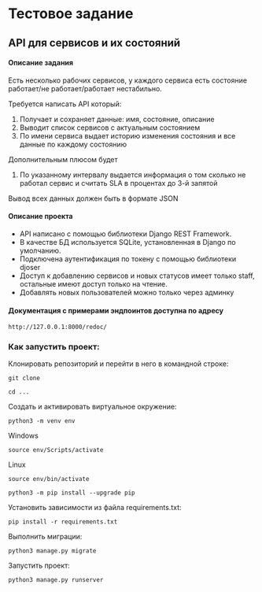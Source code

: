 # Тестовое задание
## API для сервисов и их состояний
#### Описание задания
Есть несколько рабочих сервисов, у каждого сервиса есть состояние работает/не работает/работает нестабильно.

Требуется написать API который:

1. Получает и сохраняет данные: имя, состояние, описание
2. Выводит список сервисов с актуальным состоянием
3. По имени сервиса выдает историю изменения состояния и все данные по каждому состоянию

Дополнительным плюсом будет

1. По указанному интервалу выдается информация о том сколько не работал сервис и считать SLA в процентах до 3-й запятой

Вывод всех данных должен быть в формате JSON

#### Описание проекта
* API написано с помощью библиотеки Django REST Framework. 
* В качестве БД используется SQLite, установленная в Django по умолчанию.
* Подключена аутентификация по токену с помощью библиотеки djoser
* Доступ к добавлению сервисов и новых статусов имеет только staff, остальные имеют доступ только на чтение.
* Добавлять новых пользователей можно только через админку

#### Документация с примерами эндпоинтов доступна по адресу 
`http://127.0.0.1:8000/redoc/`

### Как запустить проект:

Клонировать репозиторий и перейти в него в командной строке:

```
git clone
```

```
cd ...
```

Cоздать и активировать виртуальное окружение:

```
python3 -m venv env
```
Windows
```
source env/Scripts/activate
```
Linux
```
source env/bin/activate
```

```
python3 -m pip install --upgrade pip
```

Установить зависимости из файла requirements.txt:

```
pip install -r requirements.txt
```

Выполнить миграции:

```
python3 manage.py migrate
```

Запустить проект:

```
python3 manage.py runserver
```

